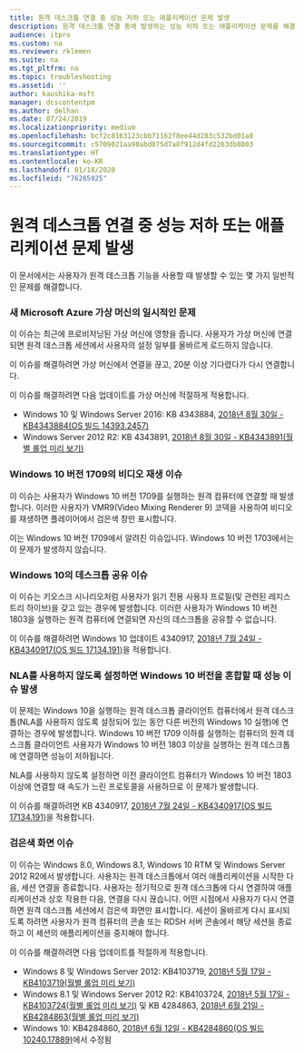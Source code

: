 ```yaml
---
title: 원격 데스크톱 연결 중 성능 저하 또는 애플리케이션 문제 발생
description: 원격 데스크톱 연결 중에 발생하는 성능 저하 또는 애플리케이션 문제를 해결합니다.
audience: itpro
ms.custom: na
ms.reviewer: rklemen
ms.suite: na
ms.tgt_pltfrm: na
ms.topic: troubleshooting
ms.assetid: ''
author: kaushika-msft
manager: dcscontentpm
ms.author: delhan
ms.date: 07/24/2019
ms.localizationpriority: medium
ms.openlocfilehash: bcf2c8163123cbb71162f8ee44d283c532bd01a8
ms.sourcegitcommit: c5709021aa98abd075d7a8f912d4fd2263db8803
ms.translationtype: HT
ms.contentlocale: ko-KR
ms.lasthandoff: 01/18/2020
ms.locfileid: "76265925"
---
```

# <a name="poor-performance-or-application-problems-during-remote-desktop-connection"></a>원격 데스크톱 연결 중 성능 저하 또는 애플리케이션 문제 발생

이 문서에서는 사용자가 원격 데스크톱 기능을 사용할 때 발생할 수 있는 몇 가지 일반적인 문제를 해결합니다.

### <a name="intermittent-problems-with-new-microsoft-azure-virtual-machines"></a>새 Microsoft Azure 가상 머신의 일시적인 문제

이 이슈는 최근에 프로비저닝된 가상 머신에 영향을 줍니다. 사용자가 가상 머신에 연결되면 원격 데스크톱 세션에서 사용자의 설정 일부를 올바르게 로드하지 않습니다.

이 이슈를 해결하려면 가상 머신에서 연결을 끊고, 20분 이상 기다렸다가 다시 연결합니다.

이 이슈를 해결하려면 다음 업데이트를 가상 머신에 적절하게 적용합니다.

  - Windows 10 및 Windows Server 2016: KB 4343884, [2018년 8월 30일 - KB4343884(OS 빌드 14393.2457)](https://support.microsoft.com/help/4343884/windows-10-update-kb4343884)
  - Windows Server 2012 R2: KB 4343891, [2018년 8월 30일 - KB4343891(월별 롤업 미리 보기)](https://support.microsoft.com/help/4343891/windows-81-update-kb4343891)

### <a name="video-playback-issues-on-windows-10-version-1709"></a>Windows 10 버전 1709의 비디오 재생 이슈

이 이슈는 사용자가 Windows 10 버전 1709를 실행하는 원격 컴퓨터에 연결할 때 발생합니다. 이러한 사용자가 VMR9(Video Mixing Renderer 9) 코덱을 사용하여 비디오를 재생하면 플레이어에서 검은색 창만 표시합니다.

이는 Windows 10 버전 1709에서 알려진 이슈입니다. Windows 10 버전 1703에서는 이 문제가 발생하지 않습니다.

### <a name="desktop-sharing-issues-on-windows-10"></a>Windows 10의 데스크톱 공유 이슈

이 이슈는 키오스크 시나리오처럼 사용자가 읽기 전용 사용자 프로필(및 관련된 레지스트리 하이브)을 갖고 있는 경우에 발생합니다. 이러한 사용자가 Windows 10 버전 1803을 실행하는 원격 컴퓨터에 연결되면 자신의 데스크톱을 공유할 수 없습니다.

이 이슈를 해결하려면 Windows 10 업데이트 4340917, [2018년 7월 24일 - KB4340917(OS 빌드 17134.191)](https://support.microsoft.com/help/4340917/windows-10-update-kb4340917)을 적용합니다.

### <a name="performance-issues-when-mixing-versions-of-windows-10-if-nla-is-disabled"></a>NLA를 사용하지 않도록 설정하면 Windows 10 버전을 혼합할 때 성능 이슈 발생

이 문제는 Windows 10을 실행하는 원격 데스크톱 클라이언트 컴퓨터에서 원격 데스크톱(NLA를 사용하지 않도록 설정되어 있는 동안 다른 버전의 Windows 10 실행)에 연결하는 경우에 발생합니다. Windows 10 버전 1709 이하를 실행하는 컴퓨터의 원격 데스크톱 클라이언트 사용자가 Windows 10 버전 1803 이상을 실행하는 원격 데스크톱에 연결하면 성능이 저하됩니다.

NLA를 사용하지 않도록 설정하면 이전 클라이언트 컴퓨터가 Windows 10 버전 1803 이상에 연결할 때 속도가 느린 프로토콜을 사용하므로 이 문제가 발생합니다.

이 이슈를 해결하려면 KB 4340917, [2018년 7월 24일 - KB4340917(OS 빌드 17134.191)](https://support.microsoft.com/help/4340917/windows-10-update-kb4340917)을 적용합니다.

### <a name="black-screen-issue"></a>검은색 화면 이슈

이 이슈는 Windows 8.0, Windows 8.1, Windows 10 RTM 및 Windows Server 2012 R2에서 발생합니다. 사용자는 원격 데스크톱에서 여러 애플리케이션을 시작한 다음, 세션 연결을 종료합니다. 사용자는 정기적으로 원격 데스크톱에 다시 연결하여 애플리케이션과 상호 작용한 다음, 연결을 다시 끊습니다. 어떤 시점에서 사용자가 다시 연결하면 원격 데스크톱 세션에서 검은색 화면만 표시합니다. 세션이 올바르게 다시 표시되도록 하려면 사용자가 원격 컴퓨터의 콘솔 또는 RDSH 서버 콘솔에서 해당 세션을 종료하고 이 세션의 애플리케이션을 중지해야 합니다.

이 이슈를 해결하려면 다음 업데이트를 적절하게 적용합니다.

  - Windows 8 및 Windows Server 2012: KB4103719, [2018년 5월 17일 - KB4103719(월별 롤업 미리 보기)](https://support.microsoft.com/help/4103719/windows-server-2012-update-kb4103719)
  - Windows 8.1 및 Windows Server 2012 R2: KB4103724, [2018년 5월 17일 - KB4103724(월별 롤업 미리 보기)](https://support.microsoft.com/help/4103724/windows-81-update-kb4103724) 및 KB 4284863, [2018년 6월 21일 - KB4284863(월별 롤업 미리 보기)](https://support.microsoft.com/help/4284863/windows-81-update-kb4284863)
  - Windows 10: KB4284860, [2018년 6월 12일 - KB4284860(OS 빌드 10240.17889)](https://support.microsoft.com/help/4284860/windows-10-update-kb4284860)에서 수정됨
